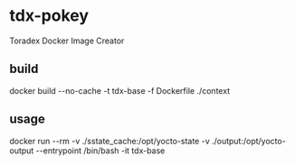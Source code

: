 # tdx-pokey
Toradex Docker Image Creator

## build
docker build --no-cache -t tdx-base -f Dockerfile ./context

## usage
docker run --rm -v ./sstate_cache:/opt/yocto-state -v ./output:/opt/yocto-output --entrypoint /bin/bash -it tdx-base